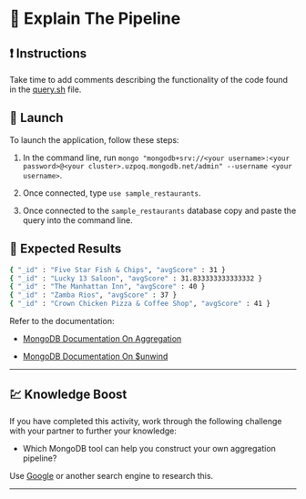 # 🔘 Explain The Pipeline

## ❗ Instructions

Take time to add comments describing the functionality of the code found in the [query.sh](./Unsolved/query.sh) file.

## 🚀 Launch

To launch the application, follow these steps:

1. In the command line, run `mongo "mongodb+srv://<your username>:<your password>@<your cluster>.uzpoq.mongodb.net/admin" --username <your username>`.

2. Once connected, type `use sample_restaurants`.

3. Once connected to the `sample_restaurants` database copy and paste the query into the command line.

## 🎂 Expected Results

```sh
{ "_id" : "Five Star Fish & Chips", "avgScore" : 31 }
{ "_id" : "Lucky 13 Saloon", "avgScore" : 31.833333333333332 }
{ "_id" : "The Manhattan Inn", "avgScore" : 40 }
{ "_id" : "Zamba Rios", "avgScore" : 37 }
{ "_id" : "Crown Chicken Pizza & Coffee Shop", "avgScore" : 41 }
```


Refer to the documentation: 

* [MongoDB Documentation On Aggregation](https://docs.mongodb.com/manual/aggregation/)

* [MongoDB Documentation On $unwind](https://docs.mongodb.com/manual/reference/operator/aggregation/unwind/)

---

## 💹 Knowledge Boost

If you have completed this activity, work through the following challenge with your partner to further your knowledge:

* Which MongoDB tool can help you construct your own aggregation pipeline?

Use [Google](https://www.google.com) or another search engine to research this.

---
